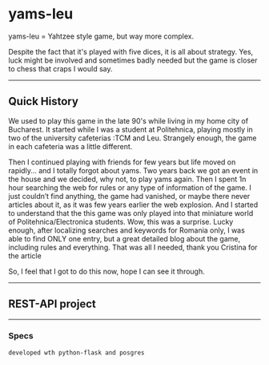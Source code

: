 # yams-leu
yams-leu = Yahtzee style game, but way more complex. 

Despite the fact that it's played with five dices, it is all about strategy. Yes, luck might be involved and sometimes badly needed but the game is closer to chess that craps I would say.

---
## Quick History

We used to play this game in the late 90's while living in my home city of Bucharest. It started while I was a student at Politehnica, playing mostly in two of the university cafeterias :TCM and Leu. Strangely enough, the game in each cafeteria was a little different. 

Then I continued playing with friends for few years but life moved on rapidly... and I totally forgot about yams. Two years back we got an event in the house and we decided, why not, to play yams again. Then I spent 1n hour searching the web for rules or any type of information of the game. I just couldn’t find anything, the game had vanished, or maybe there never articles about it, as it was few years earlier the web explosion. And I started to understand that the this game was only played into that miniature world of Politehnica/Electronica students. Wow, this was a surprise. Lucky enough, after localizing searches and keywords for Romania only, I was able to find ONLY one entry, but a great detailed blog about the game, including rules and everything. That was all I needed, thank you Cristina for the article

So, I feel that I got to do this now, hope I can see it through.



---
## REST-API project 

---

### Specs

    developed wth python-flask and posgres

